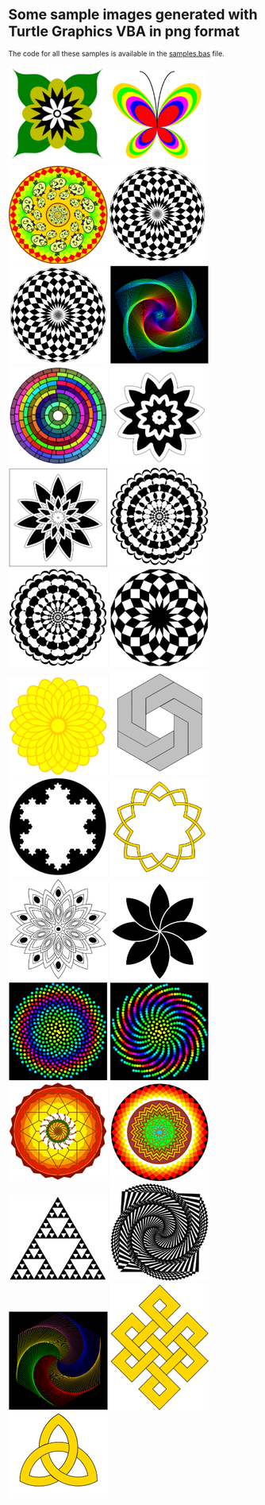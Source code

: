 # Some sample images generated with Turtle Graphics VBA in png format

The code for all these samples is available in the [samples.bas](https://github.com/fizban99/TurtleGraphicsVBA/blob/main/src/TurtleGraphicsCanvas/Samples.bas) file.

<img src="batik_flower.png" width="200"/><img src="butterfly.png" width="200"/><img src="chussy_mandala.png" width="200"/><img src="circle-checkered.png" width="200"/>
<img src="circle-checkered2.png" width="200"/>
<img src="colored-polyspiral.png" width="200"/>
<img src="concentric.png" width="200"/>
<img src="flower-fat.png" width="200"/>
<img src="flower-fat2.png" width="200"/>
<img src="flower-pattern-1.png" width="200"/>
<img src="flower-pattern-2.png" width="200"/>
<img src="flower-pattern-3.png" width="200"/>
<img src="flower-yellow.png" width="200"/>
<img src="framed_hexagon.png" width="200"/>
<img src="koch.png" width="200"/>
<img src="mandala_frame.png" width="200"/>
<img src="mandala-simple.png" width="200"/>
<img src="overlapped_flower.png" width="200"/>
<img src="phyllotaxis1.png" width="200"/>
<img src="phyllotaxis2.png" width="200"/>
<img src="pookkalam1.png" width="200"/>
<img src="pookkalam2.png" width="200"/>
<img src="sierpinski.png" width="200"/>
<img src="spiral-bw.png" width="200"/>
<img src="spiral-rainbow.png" width="200"/>
<img src="squared_knot.png" width="200"/>
<img src="triquetra.png" width="200"/>





